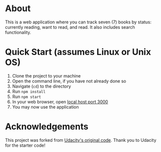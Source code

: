 # About

This is a web application where you can track seven (7) books by status: currently reading, want to read, and read. It also includes search functionality.

# Quick Start (assumes Linux or Unix OS)

1. Clone the project to your machine
2. Open the command line, if you have not already done so
3. Navigate (`cd`) to the directory
4. Run `npm install`
5. Run `npm start`
6. In your web browser, open [local host port 3000](http://localhost:3000/)
7. You may now use the application

# Acknowledgements

This project was forked from [Udacity's original code](udacity/reactnd-project-myreads-starter). Thank you to Udacity for the starter code!